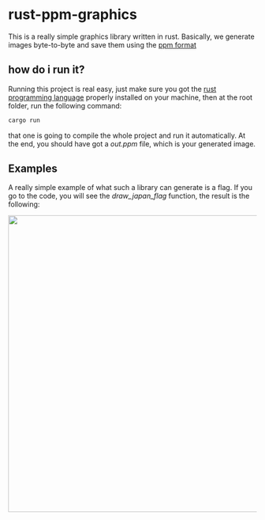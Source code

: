 # rust-ppm-graphics

This is a really simple graphics library written in rust. Basically, 
we generate images byte-to-byte and save them using the [ppm format](https://netpbm.sourceforge.net/doc/ppm.html)

## how do i run it?
Running this project is real easy, just make sure you got the [rust programming language](https://www.rust-lang.org/) properly 
installed on your machine, then at the root folder, run the following command: 

```bash
cargo run
```

that one is going to compile the whole project and run it automatically. At the end, you should have got 
a *out.ppm* file, which is your generated image.

## Examples
A really simple example of what such a library can generate is a flag. If you go to the code, you will see the
_draw_japan_flag_ function, the result is the following: 

<img src="https://github.com/KPMGE/rust-ppm-graphics/blob/main/examples/japan.ppm" height="600"/>

